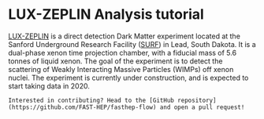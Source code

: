 # LUX-ZEPLIN Analysis tutorial

[LUX-ZEPLIN](https://lz.lbl.gov/) is a direct detection Dark Matter experiment
located at the Sanford Underground Research Facility
([SURF](https://sanfordlab.org/)) in Lead, South Dakota. It is a dual-phase
xenon time projection chamber, with a fiducial mass of 5.6 tonnes of liquid
xenon. The goal of the experiment is to detect the scattering of Weakly
Interacting Massive Particles (WIMPs) off xenon nuclei. The experiment is
currently under construction, and is expected to start taking data in 2020.

```{note}
Interested in contributing? Head to the [GitHub repository](https://github.com/FAST-HEP/fasthep-flow) and open a pull request!
```

